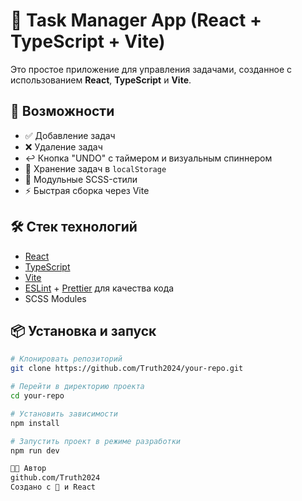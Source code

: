 # 📝 Task Manager App (React + TypeScript + Vite)

Это простое приложение для управления задачами, созданное с использованием **React**, **TypeScript** и **Vite**.

## 🚀 Возможности

- ✅ Добавление задач
- ❌ Удаление задач
- ↩️ Кнопка "UNDO" с таймером и визуальным спиннером
- 💾 Хранение задач в `localStorage`
- 🎨 Модульные SCSS-стили
- ⚡ Быстрая сборка через Vite

## 🛠️ Стек технологий

- [React](https://react.dev/)
- [TypeScript](https://www.typescriptlang.org/)
- [Vite](https://vitejs.dev/)
- [ESLint](https://eslint.org/) + [Prettier](https://prettier.io/) для качества кода
- SCSS Modules

## 📦 Установка и запуск

```bash
# Клонировать репозиторий
git clone https://github.com/Truth2024/your-repo.git

# Перейти в директорию проекта
cd your-repo

# Установить зависимости
npm install

# Запустить проект в режиме разработки
npm run dev

🧑‍💻 Автор
github.com/Truth2024
Создано с 💙 и React